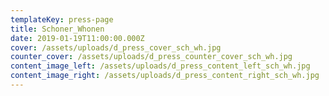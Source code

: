 ```yaml
---
templateKey: press-page
title: Schoner_Whonen
date: 2019-01-19T11:00:00.000Z
cover: /assets/uploads/d_press_cover_sch_wh.jpg
counter_cover: /assets/uploads/d_press_counter_cover_sch_wh.jpg
content_image_left: /assets/uploads/d_press_content_left_sch_wh.jpg
content_image_right: /assets/uploads/d_press_content_right_sch_wh.jpg
---
```


